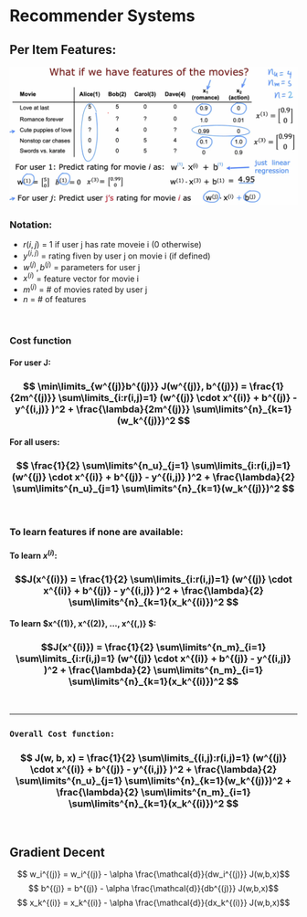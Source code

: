 # Recommender Systems

## Per Item Features:

<img src="images/per_item_fet.png" width=750>

### Notation:
- $r(i,j)$ = 1 if user j has rate moveie i (0 otherwise)
- $y^{(i,j)}$ = rating fiven by user j on movie i (if defined)
- $w^{(j)}, b^{(j)}$ = parameters for user j
- $x^{(i)}$ = feature vector for movie i
- $m^{(j)}$ = # of movies rated by user j
- $n$ = # of features

<br>

### Cost function

#### For user J:

### $$ \min\limits_{w^{(j)}b^{(j)}} J(w^{(j)}, b^{(j)}) = \frac{1}{2m^{(j)}} \sum\limits_{i:r(i,j)=1} (w^{(j)} \cdot x^{(i)} + b^{(j)} - y^{(i,j)} )^2 + \frac{\lambda}{2m^{(j)}} \sum\limits^{n}_{k=1}(w_k^{(j)})^2 $$

#### For all users:

### $$ \frac{1}{2} \sum\limits^{n_u}_{j=1} \sum\limits_{i:r(i,j)=1} (w^{(j)} \cdot x^{(i)} + b^{(j)} - y^{(i,j)} )^2 + \frac{\lambda}{2} \sum\limits^{n_u}_{j=1} \sum\limits^{n}_{k=1}(w_k^{(j)})^2 $$

<br>

### To learn features if none are available:

#### To learn $x^{(i)}$: 

### $$J(x^{(i)}) = \frac{1}{2} \sum\limits_{i:r(i,j)=1} (w^{(j)} \cdot x^{(i)} + b^{(j)} - y^{(i,j)} )^2 + \frac{\lambda}{2} \sum\limits^{n}_{k=1}(x_k^{(i)})^2 $$

#### To learn $x^{(1)}, x^{(2)}, ..., x^{(,)} $:

### $$J(x^{(i)}) = \frac{1}{2} \sum\limits^{n_m}_{i=1} \sum\limits_{i:r(i,j)=1} (w^{(j)} \cdot x^{(i)} + b^{(j)} - y^{(i,j)} )^2 + \frac{\lambda}{2} \sum\limits^{n_m}_{i=1} \sum\limits^{n}_{k=1}(x_k^{(i)})^2 $$

<br>
<hr>

### `Overall Cost function:`

### $$ J(w, b, x) = \frac{1}{2} \sum\limits_{(i,j):r(i,j)=1} (w^{(j)} \cdot x^{(i)} + b^{(j)} - y^{(i,j)} )^2 + \frac{\lambda}{2} \sum\limits^{n_u}_{j=1} \sum\limits^{n}_{k=1}(w_k^{(j)})^2 + \frac{\lambda}{2} \sum\limits^{n_m}_{i=1} \sum\limits^{n}_{k=1}(x_k^{(i)})^2 $$

<br>

## Gradient Decent

$$ w_i^{(j)} = w_i^{(j)} - \alpha \frac{\mathcal{d}}{dw_i^{(j)}} J(w,b,x)$$
$$ b^{(j)} = b^{(j)} - \alpha \frac{\mathcal{d}}{db^{(j)}} J(w,b,x)$$
$$ x_k^{(i)} = x_k^{(i)} - \alpha \frac{\mathcal{d}}{dx_k^{(i)}} J(w,b,x)$$